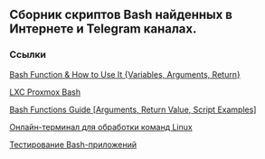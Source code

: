 ## Сборник скриптов Bash найденных в Интернете и Telegram каналах.

### Ссылки

[Bash Function & How to Use It {Variables, Arguments, Return}](https://phoenixnap.com/kb/bash-function)

[LXC Proxmox Bash](https://github.com/whiskerz007/proxmox_portainer_lxc/)

[Bash Functions Guide [Arguments, Return Value, Script Examples]](https://codefather.tech/blog/bash-functions/)

[Онлайн-терминал для обработки команд Linux](https://bellard.org/jslinux/vm.html?url=alpine-x86.cfg&mem=192)

[Тестирование Bash-приложений](https://habr.com/ru/articles/278937/)

